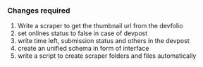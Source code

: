 ### Changes required
1. Write a scraper to get the thumbnail url from the devfolio
2. set onlines status to false in case of devpost
3. write time left, submission status and others in the devpost
4. create an unified schema in form of interface
5. write a script to create scraper folders and files automatically